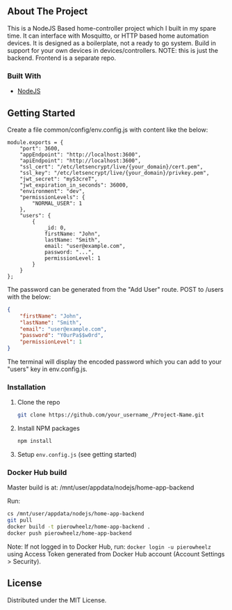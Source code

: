 <!-- ABOUT THE PROJECT -->
## About The Project

This is a NodeJS Based home-controller project which I built in my spare time. It can interface with Mosquitto, or HTTP based home automation devices. It is designed as a boilerplate, not a ready to go system. Build in support for your own devices in devices/controllers.
NOTE: this is just the backend. Frontend is a separate repo.

### Built With

* [NodeJS](https://getbootstrap.com)


<!-- GETTING STARTED -->
## Getting Started

Create a file common/config/env.config.js with content like the below:
```JS
module.exports = {
    "port": 3600,
    "appEndpoint": "http://localhost:3600",
    "apiEndpoint": "http://localhost:3600",
    "ssl_cert": "/etc/letsencrypt/live/{your_domain}/cert.pem",
    "ssl_key": "/etc/letsencrypt/live/{your_domain}/privkey.pem",
    "jwt_secret": "myS3creT",
    "jwt_expiration_in_seconds": 36000,
    "environment": "dev",
    "permissionLevels": {
        "NORMAL_USER": 1
    },
    "users": {
        {
            _id: 0,
            firstName: "John",
            lastName: "Smith",
            email: "user@example.com",
            password: "...",
            permissionLevel: 1
        }
    }
};

```
The password can be generated from the "Add User" route. POST to /users with the below:
```JSON
{
    "firstName": "John",
    "lastName": "Smith",
    "email": "user@example.com",
    "password": "Y0urPa$$w0rd",
    "permissionLevel": 1
}
```
The terminal will display the encoded password which you can add to your "users" key in env.config.js.

### Installation

1. Clone the repo
   ```sh
   git clone https://github.com/your_username_/Project-Name.git
   ```
2. Install NPM packages
   ```sh
   npm install
   ```
3. Setup `env.config.js` (see getting started)

### Docker Hub build
Master build is at: /mnt/user/appdata/nodejs/home-app-backend

Run:
```sh
cs /mnt/user/appdata/nodejs/home-app-backend
git pull
docker build -t pierowheelz/home-app-backend .
docker push pierowheelz/home-app-backend
```
Note: If not logged in to Docker Hub, run: `docker login -u pierowheelz` using Access Token generated from Docker Hub account (Account Settings > Security).

<!-- LICENSE -->
## License

Distributed under the MIT License.

